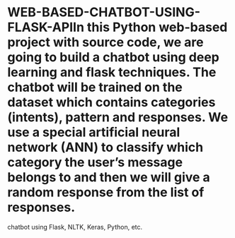 # WEB-BASED-CHATBOT-USING-FLASK-APIIn this Python web-based project with source code, we are going to build a chatbot using deep learning and flask techniques. The chatbot will be trained on the dataset which contains categories (intents), pattern and responses. We use a special artificial neural network (ANN) to classify which category the user’s message belongs to and then we will give a random response from the list of responses.

chatbot using Flask, NLTK, Keras, Python, etc.
